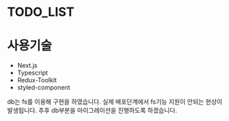 # TODO_LIST

# 사용기술
- Next.js
- Typescript
- Redux-Toolkit
- styled-component


<!-- # 간단한 설명


# 느낀점, 알게된점, 나의 생각 -->





db는 fs를 이용해 구현을 하였습니다.
실제 배포단계에서 fs기능 지원이 안되는 현상이 발생됩니다.
추후 db부분을 마이그레이션을 진행하도록 하겠습니다.
